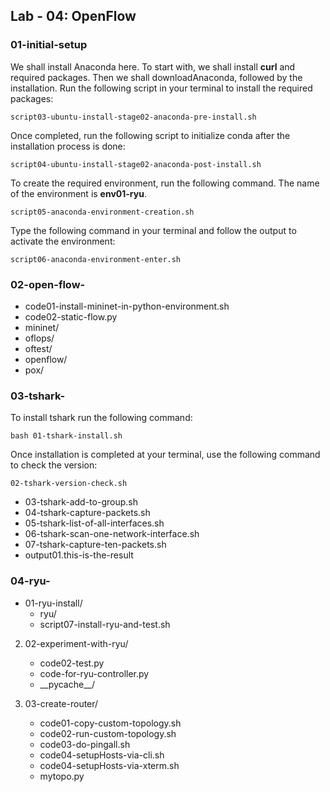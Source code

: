 ## Lab - 04: OpenFlow

### 01-initial-setup

We shall install Anaconda here. To start with, we shall install __curl__ and required packages. Then we shall downloadAnaconda, followed by the installation. Run the following script in your terminal to install the required packages:
   
    script03-ubuntu-install-stage02-anaconda-pre-install.sh

Once completed, run the following script to  initialize conda after the installation process is done:

    script04-ubuntu-install-stage02-anaconda-post-install.sh

To create the required environment, run the following command. The name of the environment is __env01-ryu__.

    script05-anaconda-environment-creation.sh

Type the following command in your terminal and follow the output to activate the environment:

    script06-anaconda-environment-enter.sh


### 02-open-flow-

-   code01-install-mininet-in-python-environment.sh
-   code02-static-flow.py
-   mininet/
-   oflops/
-   oftest/
-   openflow/
-   pox/


### 03-tshark-

To install tshark run the following command:

    bash 01-tshark-install.sh

Once installation is completed at your terminal, use the following command to check the version:

    02-tshark-version-check.sh

-   03-tshark-add-to-group.sh
-   04-tshark-capture-packets.sh
-   05-tshark-list-of-all-interfaces.sh
-   06-tshark-scan-one-network-interface.sh
-   07-tshark-capture-ten-packets.sh
-   output01.this-is-the-result



### 04-ryu-

-   01-ryu-install/
    *   ryu/
    *   script07-install-ryu-and-test.sh

2. 02-experiment-with-ryu/
    *   code02-test.py
    *   code-for-ryu-controller.py
    *   \_\_pycache__/

3. 03-create-router/
    *   code01-copy-custom-topology.sh
    *   code02-run-custom-topology.sh
    *   code03-do-pingall.sh
    *   code04-setupHosts-via-cli.sh
    *   code04-setupHosts-via-xterm.sh
    *   mytopo.py

[//]: #(Comment)
